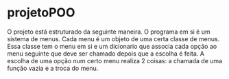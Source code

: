 # projetoPOO

O projeto está estruturado da seguinte maneira. O programa em si é um sistema de menus.
Cada menu é um objeto de uma certa classe de menus. Essa classe tem o menu em si e um dicionario
que associa cada opção ao menu seguinte que deve ser chamado depois que a escolha é feita.
A escolha de uma opção num certo menu realiza 2 coisas: a chamada de uma função vazia e a troca do menu.